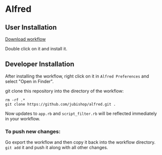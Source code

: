 # Alfred

## User Installation

[Download workflow](https://github.com/jubishop/alfred/raw/main/Run%20Action.alfredworkflow)

Double click on it and install it.

## Developer Installation

After installing the workflow, right click on it in `Alfred Preferences` and select "Open in Finder".

git clone this repository into the directory of the workflow:

```shell
rm -rf .*
git clone https://github.com/jubishop/alfred.git .
```

Now updates to `app.rb` and `script_filter.rb` will be reflected immediately in your workflow.

### To push new changes:

Go export the workflow and then copy it back into the workflow directory.  `git add` it and push it along with all other changes.

